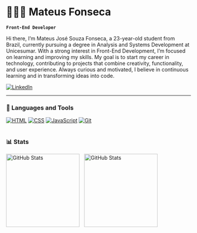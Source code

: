 # 👩🏻‍💻 Mateus Fonseca

**`Front-End Developer`**

Hi there, I’m Mateus José Souza Fonseca, a 23-year-old student from Brazil, currently pursuing a degree in Analysis and Systems Development at Unicesumar.
With a strong interest in Front-End Development, I’m focused on learning and improving my skills.
My goal is to start my career in technology, contributing to projects that combine creativity, functionality, and user experience.
Always curious and motivated, I believe in continuous learning and in transforming ideas into code.

[![LinkedIn](https://custom-icon-badges.demolab.com/badge/LinkedIn-0A66C2?logo=linkedin-white&logoColor=fff)](https://www.linkedin.com/in/mateus-fonseca-a6aab3376/)

---

### 🧰  Languages and Tools

[![HTML](https://img.shields.io/badge/HTML-%23E34F26.svg?logo=html5&logoColor=white)](#)
[![CSS](https://img.shields.io/badge/CSS-1572B6?logo=css&logoColor=fff)](#)
[![JavaScript](https://img.shields.io/badge/JavaScript-F7DF1E?logo=javascript&logoColor=000)](#)
[![Git](https://img.shields.io/badge/Git-F05032?logo=git&logoColor=fff)](#)
<br/>

#

### 📊 Stats

<p>
  <img 
    align="left" 
    alt="GitHub Stats" 
    height="200" 
    style="padding-right: 10px;" 
    src="https://github-readme-stats.vercel.app/api?username=MateusFonseca14&show_icons=true&theme=gruvbox&include_all_commits=true&locale=en" 
  />

<img 
      align="left" 
      alt="GitHub Stats" 
      height="200" 
      src="https://github-readme-stats.vercel.app/api/top-langs/?username=MateusFonseca14&theme=gruvbox&layout=compact&custom_title=Technologies&langs_count=9" 
  />

</p>

